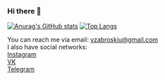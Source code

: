 ### Hi there 👋

[![Anurag's GitHub stats](https://github-readme-stats.vercel.app/api?username=TimurPopovich&show_icons=true&theme=dark&hide=issues)](https://github.com/anuraghazra/github-readme-stats)   [![Top Langs](https://github-readme-stats.vercel.app/api/top-langs/?username=TimurPopovich&show_icons=true&theme=dark&layout=compact)](https://github.com/anuraghazra/github-readme-stats)

You can reach me via email: [vzabroskiu@gmail.com](mailto:vzabroskiu@gmail.com)  
I also have social networks:  
[Instagram](https://www.instagram.com/victorian_shvirgen/)  
[VK](https://vk.com/victorian_shvirgen)  
[Telegram](https://telegram.me/victorian_shvirgen)
